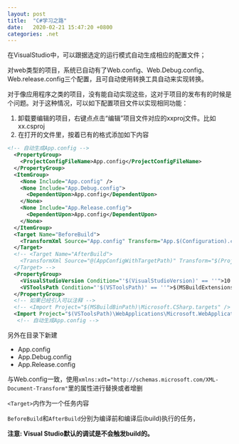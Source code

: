 ```yaml
---
layout: post
title:  "C#学习之路"
date:   2020-02-21 15:47:20 +0800
categories: .net
---
```


在VisualStudio中，可以跟据选定的运行模式自动生成相应的配置文件；

对web类型的项目，系统已自动有了Web.config、Web.Debug.config、Web.release.config三个配置，且可自动使用转换工具自动来实现转换。

对于像应用程序之类的项目，没有能自动实现这些，这对于项目的发布有的时候是个问题。对于这种情况，可以如下配置项目文件以实现相同功能：

1. 卸载要编辑的项目，右键点点击“编辑”项目文件对应的xxproj文件。比如xx.csproj
2. 在打开的文件里，按着已有的格式添加如下内容

``` xml
<!-- 自动生成App.config -->
  <PropertyGroup>
    <ProjectConfigFileName>App.config</ProjectConfigFileName>
  </PropertyGroup>
  <ItemGroup>
    <None Include="App.config" />
    <None Include="App.Debug.config">
      <DependentUpon>App.config</DependentUpon>
    </None>
    <None Include="App.Release.config">
      <DependentUpon>App.config</DependentUpon>
    </None>
  </ItemGroup>
  <Target Name="BeforeBuild">
    <TransformXml Source="App.config" Transform="App.$(Configuration).config" Destination="App.config" />
  </Target>
  <!-- <Target Name="AfterBuild">
    <TransformXml Source="@(AppConfigWithTargetPath)" Transform="$(ProjectConfigTransformFileName)" Destination="@(AppConfigWithTargetPath->'$(OutDir)%(TargetPath)')" />
  </Target> -->
  <PropertyGroup>
    <VisualStudioVersion Condition="'$(VisualStudioVersion)' == ''">10.0</VisualStudioVersion>
    <VSToolsPath Condition="'$(VSToolsPath)' == ''">$(MSBuildExtensionsPath32)\Microsoft\VisualStudio\v$(VisualStudioVersion)</VSToolsPath>
  </PropertyGroup>
  <!-- 如果已经引入可以注释 -->
  <!-- <Import Project="$(MSBuildBinPath)\Microsoft.CSharp.targets" /> -->
  <Import Project="$(VSToolsPath)\WebApplications\Microsoft.WebApplication.targets" Condition="'$(VSToolsPath)' != ''" />
   <!-- 自动生成App.config -->
```

另外在目录下新建
- App.config
- App.Debug.config
- App.Release.config

与Web.config一致，使用`xmlns:xdt="http://schemas.microsoft.com/XML-Document-Transform"`里的属性进行替换或者增删

`<Target>`内作为一个任务内容

`BeforeBuild`和`AfterBuild`分别为编译前和编译后(build)执行的任务，

<b>注意: Visual Studio默认的调试是不会触发build的。</b>







